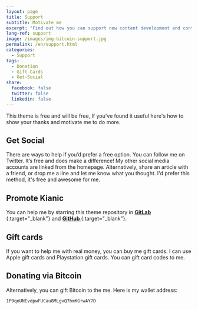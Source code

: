 ```yaml
---
layout: page
title: Support
subtitle: Motivate me
excerpt: "Find out how you can support new content development and contribute to the running costs of MahdiBaghbani.ir"
lang-ref: support
image: /images/img-bitcoin-support.jpg
permalink: /en/support.html
categories:
  - Support
tags:
  - Donation
  - Gift-Cards
  - Get-Social
share:
  facebook: false
  twitter: false
  linkedin: false
---
```


This theme is free and will be free, If you've found it useful here's how to show your thanks and motivate me to do more.

## Get Social
There are ways to help if you’d prefer a free option. You can follow me on Twitter. It’s free and does make a difference!
My other social media accounts are linked from the homepage. Alternatively, share an article with a friend, or drop me 
a line and let me know what you thought. I'd prefer this method, it's free and awesome for me.

## Promote Kianic
You can help me by starring this theme repository in
[**GitLab <i class="fab fa-gitlab font-awesome-gitlab" aria-hidden="true"></i>**](https://gitlab.com/Azadeh-Afzar/Web-Development/Kianic-Jekyll-Theme "Kianic Jekyll Theme"){:target="_blank"} and 
[**GitHub <i class="fab fa-github font-awesome-github" aria-hidden="true"></i>**](https://github.com/Azadeh-Afzar/Kianic-Jekyll-Theme "Kianic Jekyll Theme"){:target="_blank"}.

## Gift cards
If you want to help me with real money, you can buy me gift cards. I can use
<i class="fab fa-apple" aria-hidden="true"></i> Apple gift cards and <i class="fab fa-playstation font-awesome-playstation" aria-hidden="true"></i>
Playstation gift cards. You can <a href="mailto:{{ site.email }}" target="_blank"><i class="far fa-envelope font-awesome-envelope" aria-hidden="true"></i></a>
gift card codes to me.

## Donating via Bitcoin
Alternatively, you can gift 
<i class="fab fa-bitcoin font-awesome-bitcoin" aria-hidden="true"></i> 
Bitcoin to the me.
Here is my wallet address:

`1P9qnUNEvdpwFUCau8MLgvQ7hmKGrwAY7D`
